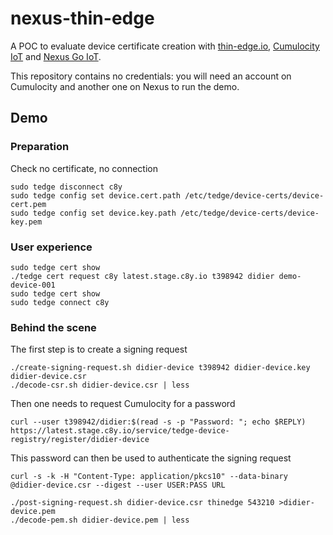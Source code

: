 # nexus-thin-edge

A POC to evaluate device certificate creation with [thin-edge.io](https://github.com/thin-edge/thin-edge.io),
[Cumulocity IoT](https://www.softwareag.cloud/site/product/cumulocity-iot.html#/)
 and [Nexus Go IoT](https://www.nexusgroup.com/solutions/online-services/iot/).

This repository contains no credentials:
you will need an account on Cumulocity and another one on Nexus to run the demo. 

## Demo

### Preparation

Check no certificate, no connection

```
sudo tedge disconnect c8y
sudo tedge config set device.cert.path /etc/tedge/device-certs/device-cert.pem
sudo tedge config set device.key.path /etc/tedge/device-certs/device-key.pem
```

### User experience

```
sudo tedge cert show
./tedge cert request c8y latest.stage.c8y.io t398942 didier demo-device-001
sudo tedge cert show
sudo tedge connect c8y
```


### Behind the scene

The first step is to create a signing request

```
./create-signing-request.sh didier-device t398942 didier-device.key didier-device.csr
./decode-csr.sh didier-device.csr | less
```

Then one needs to request Cumulocity for a password

```
curl --user t398942/didier:$(read -s -p "Password: "; echo $REPLY) https://latest.stage.c8y.io/service/tedge-device-registry/register/didier-device
```

This password can then be used to authenticate the signing request

```
curl -s -k -H "Content-Type: application/pkcs10" --data-binary @didier-device.csr --digest --user USER:PASS URL
```

```
./post-signing-request.sh didier-device.csr thinedge 543210 >didier-device.pem
./decode-pem.sh didier-device.pem | less
```

